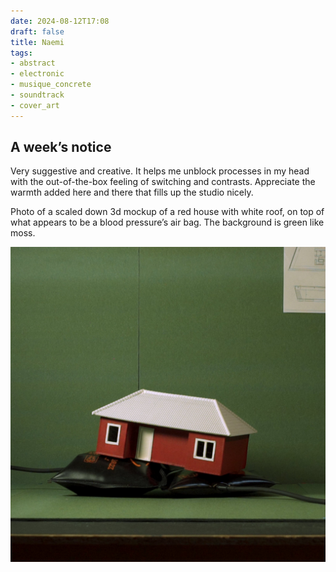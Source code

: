 ```yaml
---
date: 2024-08-12T17:08
draft: false
title: Naemi
tags:
- abstract
- electronic
- musique_concrete
- soundtrack
- cover_art
---
```


## A week’s notice

Very suggestive and creative. It helps me unblock processes in my head with the out-of-the-box feeling of switching and contrasts. Appreciate the warmth added here and there that fills up the studio nicely.

Photo of a scaled down 3d mockup of a red house with white roof, on top of what appears to be a blood pressure’s air bag. The background is green like moss.

![](../attachment/vsc-paste/naemi-240812171059.png)